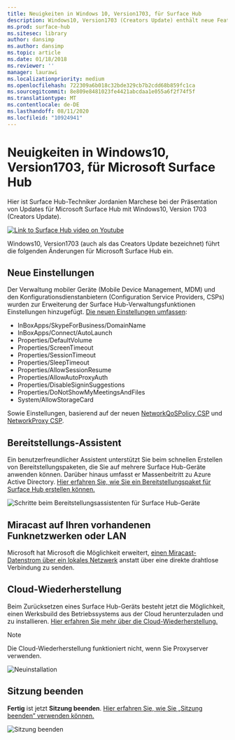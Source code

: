 ```yaml
---
title: Neuigkeiten in Windows 10, Version1703, für Surface Hub
description: Windows10, Version1703 (Creators Update) enthält neue Features für Microsoft Surface Hub.
ms.prod: surface-hub
ms.sitesec: library
author: dansimp
ms.author: dansimp
ms.topic: article
ms.date: 01/18/2018
ms.reviewer: ''
manager: laurawi
ms.localizationpriority: medium
ms.openlocfilehash: 722309a6b018c32bde329cb7b2cdd68b859fc1ca
ms.sourcegitcommit: 8e809e8481023fe4421abcdaa1e055a6f2f74f5f
ms.translationtype: MT
ms.contentlocale: de-DE
ms.lasthandoff: 08/11/2020
ms.locfileid: "10924941"
---
```

# Neuigkeiten in Windows10, Version1703, für Microsoft Surface Hub

Hier ist Surface Hub-Techniker Jordanien Marchese bei der Präsentation von Updates für Microsoft Surface Hub mit Windows10, Version 1703 (Creators Update). 

<a href="https://www.youtube.com/watch?v=R8tX10VIgq0" target="_blank"> <img src="images/whats-new-video-thumbnail.png" alt="Link to Surface Hub video on Youtube" /></a>

Windows10, Version1703 (auch als das Creators Update bezeichnet) führt die folgenden Änderungen für Microsoft Surface Hub ein.

##  <a name="new-settings"></a>Neue Einstellungen

Der Verwaltung mobiler Geräte (Mobile Device Management, MDM) und den Konfigurationsdienstanbietern (Configuration Service Providers, CSPs) wurden zur Erweiterung der Surface Hub-Verwaltungsfunktionen Einstellungen hinzugefügt. [Die neuen Einstellungen umfassen](manage-settings-with-mdm-for-surface-hub.md):

- InBoxApps/SkypeForBusiness/DomainName
- InBoxApps/Connect/AutoLaunch
- Properties/DefaultVolume
- Properties/ScreenTimeout
- Properties/SessionTimeout
- Properties/SleepTimeout
- Properties/AllowSessionResume
- Properties/AllowAutoProxyAuth
- Properties/DisableSigninSuggestions
- Properties/DoNotShowMyMeetingsAndFiles
- System/AllowStorageCard

Sowie Einstellungen, basierend auf der neuen [NetworkQoSPolicy CSP](https://msdn.microsoft.com/windows/hardware/commercialize/customize/mdm/networkqospolicy-csp) und [NetworkProxy CSP](https://msdn.microsoft.com/windows/hardware/commercialize/customize/mdm/networkproxy-csp).
</br>

##  <a name="provisioning-wizard"></a>Bereitstellungs-Assistent

Ein benutzerfreundlicher Assistent unterstützt Sie beim schnellen Erstellen von Bereitstellungspaketen, die Sie auf mehrere Surface Hub-Geräte anwenden können. Darüber hinaus umfasst er Massenbeitritt zu Azure Active Directory. [Hier erfahren Sie, wie Sie ein Bereitstellungspaket für Surface Hub erstellen können.](provisioning-packages-for-certificates-surface-hub.md)

![Schritte beim Bereitstellungsassistenten für Surface Hub-Geräte](images/wcd-wizard.png)
    
##  <a name="miracast-on-your-existing-wireless-network-or-lan"></a>Miracast auf Ihren vorhandenen Funknetzwerken oder LAN 

Microsoft hat Microsoft die Möglichkeit erweitert, [einen Miracast-Datenstrom über ein lokales Netzwerk](miracast-over-infrastructure.md) anstatt über eine direkte drahtlose Verbindung zu senden. 
    
##  <a name="cloud-recovery"></a>Cloud-Wiederherstellung

Beim Zurücksetzen eines Surface Hub-Geräts besteht jetzt die Möglichkeit, einen Werksbuild des Betriebssystems aus der Cloud herunterzuladen und zu installieren. [Hier erfahren Sie mehr über die Cloud-Wiederherstellung.](device-reset-surface-hub.md#cloud-recovery)

>[!NOTE]
>Die Cloud-Wiederherstellung funktioniert nicht, wenn Sie Proxyserver verwenden.
    
![Neuinstallation](images/reinstall.png)
    
##  <a name="end-session"></a>Sitzung beenden

**Fertig** ist jetzt **Sitzung beenden**. [Hier erfahren Sie, wie Sie „Sitzung beenden” verwenden können.](finishing-your-surface-hub-meeting.md) 

![Sitzung beenden](images/end-session.png)



 

 
